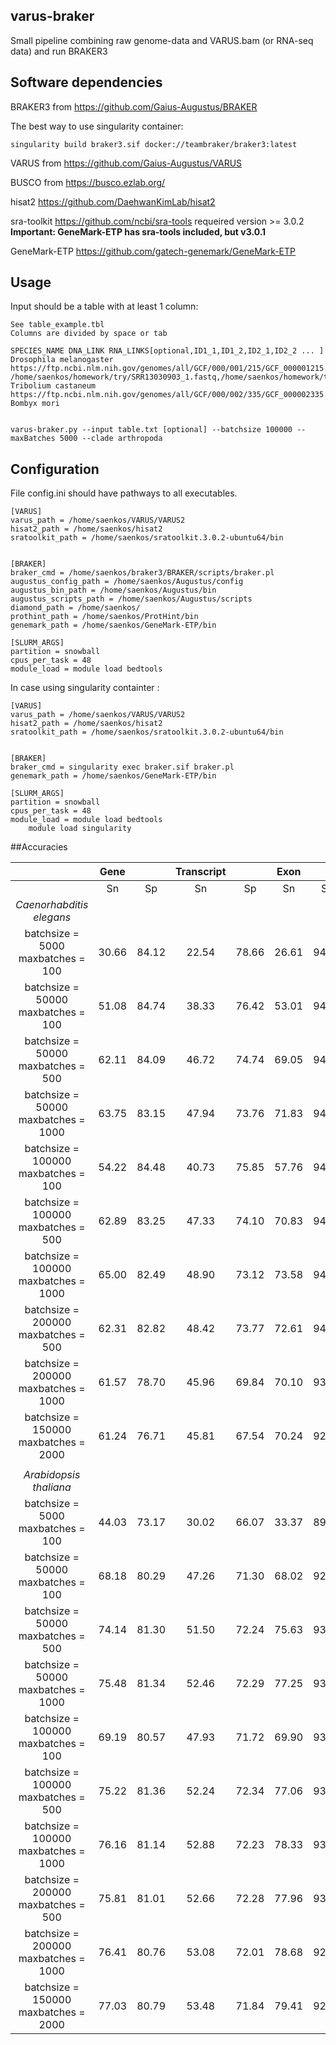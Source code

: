 ## varus-braker
Small pipeline combining raw genome-data and VARUS.bam (or RNA-seq data) and run BRAKER3


## Software dependencies


BRAKER3 from https://github.com/Gaius-Augustus/BRAKER

The best way to use singularity container:

```
singularity build braker3.sif docker://teambraker/braker3:latest
```

VARUS from https://github.com/Gaius-Augustus/VARUS

BUSCO from https://busco.ezlab.org/

hisat2 https://github.com/DaehwanKimLab/hisat2

sra-toolkit https://github.com/ncbi/sra-tools requeired version >= 3.0.2 \
**Important: GeneMark-ETP has sra-tools included, but v3.0.1**

GeneMark-ETP https://github.com/gatech-genemark/GeneMark-ETP

## Usage

Input should be a table with at least 1 column:

```
See table_example.tbl
Columns are divided by space or tab

SPECIES_NAME DNA_LINK RNA_LINKS[optional,ID1_1,ID1_2,ID2_1,ID2_2 ... ]
Drosophila melanogaster https://ftp.ncbi.nlm.nih.gov/genomes/all/GCF/000/001/215/GCF_000001215.4_Release_6_plus_ISO1_MT/GCF_000001215.4_Release_6_plus_ISO1_MT_genomic.fna.gz   /home/saenkos/homework/try/SRR13030903_1.fastq,/home/saenkos/homework/try/SRR13030903_2.fastq
Tribolium castaneum     https://ftp.ncbi.nlm.nih.gov/genomes/all/GCF/000/002/335/GCF_000002335.3_Tcas5.2/GCF_000002335.3_Tcas5.2_genomic.fna.gz 
Bombyx mori


varus-braker.py --input table.txt [optional] --batchsize 100000 --maxBatches 5000 --clade arthropoda
```


## Configuration

File config.ini should have pathways to all executables. 
```
[VARUS]
varus_path = /home/saenkos/VARUS/VARUS2
hisat2_path = /home/saenkos/hisat2
sratoolkit_path = /home/saenkos/sratoolkit.3.0.2-ubuntu64/bin


[BRAKER]
braker_cmd = /home/saenkos/braker3/BRAKER/scripts/braker.pl 
augustus_config_path = /home/saenkos/Augustus/config
augustus_bin_path = /home/saenkos/Augustus/bin
augustus_scripts_path = /home/saenkos/Augustus/scripts
diamond_path = /home/saenkos/
prothint_path = /home/saenkos/ProtHint/bin
genemark_path = /home/saenkos/GeneMark-ETP/bin

[SLURM_ARGS]
partition = snowball
cpus_per_task = 48
module_load = module load bedtools
```

In case using singularity containter :
```
[VARUS]
varus_path = /home/saenkos/VARUS/VARUS2
hisat2_path = /home/saenkos/hisat2
sratoolkit_path = /home/saenkos/sratoolkit.3.0.2-ubuntu64/bin


[BRAKER]
braker_cmd = singularity exec braker.sif braker.pl 
genemark_path = /home/saenkos/GeneMark-ETP/bin

[SLURM_ARGS]
partition = snowball
cpus_per_task = 48
module_load = module load bedtools
    module load singularity
```    

##Accuracies

|                                      | Gene  |       | Transcript |       | Exon  |       |
|:------------------------------------:|:-----:|:-----:|:----------:|:-----:|:-----:|:-----:|
|                                      |  Sn   |  Sp   |     Sn     |  Sp   |  Sn   |  Sp   |
|       *Caenorhabditis elegans*       |       |       |            |       |       |       |
|  batchsize = 5000 maxbatches = 100   | 30.66 | 84.12 |   22.54    | 78.66 | 26.61 | 94.92 |
|  batchsize = 50000 maxbatches = 100  | 51.08 | 84.74 |   38.33    | 76.42 | 53.01 | 94.99 |
|  batchsize = 50000 maxbatches = 500  | 62.11 | 84.09 |   46.72    | 74.74 | 69.05 | 94.67 |
| batchsize = 50000 maxbatches = 1000  | 63.75 | 83.15 |   47.94    | 73.76 | 71.83 | 94.33 |
| batchsize = 100000 maxbatches = 100  | 54.22 | 84.48 |   40.73    | 75.85 | 57.76 | 94.91 |
| batchsize = 100000 maxbatches = 500  | 62.89 | 83.25 |   47.33    | 74.10 | 70.83 | 94.50 |
| batchsize = 100000 maxbatches = 1000 | 65.00 | 82.49 |   48.90    | 73.12 | 73.58 | 94.07 |
| batchsize = 200000 maxbatches = 500  | 62.31 | 82.82 |   48.42    | 73.77 | 72.61 | 94.28 |
| batchsize = 200000 maxbatches = 1000 | 61.57 | 78.70 |   45.96    | 69.84 | 70.10 | 93.30 |
| batchsize = 150000 maxbatches = 2000 | 61.24 | 76.71 |   45.81    | 67.54 | 70.24 | 92.64 |
|                                      |       |       |            |       |       |       |
|        *Arabidopsis thaliana*        |       |       |            |       |       |       |
|  batchsize = 5000 maxbatches = 100   | 44.03 | 73.17 |   30.02    | 66.07 | 33.37 | 89.10 |
|  batchsize = 50000 maxbatches = 100  | 68.18 | 80.29 |   47.26    | 71.30 | 68.02 | 92.86 |
|  batchsize = 50000 maxbatches = 500  | 74.14 | 81.30 |   51.50    | 72.24 | 75.63 | 93.14 |
| batchsize = 50000 maxbatches = 1000  | 75.48 | 81.34 |   52.46    | 72.29 | 77.25 | 93.07 |
| batchsize = 100000 maxbatches = 100  | 69.19 | 80.57 |   47.93    | 71.72 | 69.90 | 93.12 |
| batchsize = 100000 maxbatches = 500  | 75.22 | 81.36 |   52.24    | 72.34 | 77.06 | 93.13 |
| batchsize = 100000 maxbatches = 1000 | 76.16 | 81.14 |   52.88    | 72.23 | 78.33 | 93.07 |
| batchsize = 200000 maxbatches = 500  | 75.81 | 81.01 |   52.66    | 72.28 | 77.96 | 93.00 |
| batchsize = 200000 maxbatches = 1000 | 76.41 | 80.76 |   53.08    | 72.01 | 78.68 | 92.84 |
| batchsize = 150000 maxbatches = 2000 | 77.03 | 80.79 |   53.48    | 71.84 | 79.41 | 92.74 |
